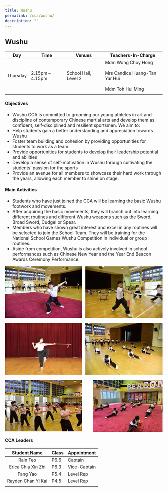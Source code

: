 ```yaml
---
title: Wushu
permalink: /cca/wushu/
description: ""
---
```

## Wushu

| **Day** | **Time** | **Venues** | **Teachers-In-Charge** |
|:---:|---|---|---|
| Thursday | 2.15pm – 4.15pm | School Hall, Level 2 | Mdm Wong Choy Hong  <br><br>Mrs Candice Huang-Tan Yar Hui<br><br>Mdm Toh Hui Ming |
|  |  |  |  |

#### Objectives

*   Wushu CCA is committed to grooming our young athletes in art and discipline of contemporary Chinese martial arts and develop them as confident, self-disciplined and resilient sportsmen. We aim to:
*   Help students gain a better understanding and appreciation towards Wushu
*   Foster team building and cohesion by providing opportunities for students to work as a team
*   Provide opportunities for students to develop their leadership potential and abilities
*   Develop a sense of self-motivation in Wushu through cultivating the students’ passion for the sports
*   Provide an avenue for all members to showcase their hard work through the years, allowing each member to shine on stage.

#### Main Activities

*   Students who have just joined the CCA will be learning the basic Wushu footwork and movements.
*   After acquiring the basic movements, they will branch out into learning different routines and different Wushu weapons such as the Sword, Broad Sword, Cudgel or Spear.
*   Members who have shown great interest and excel in any routines will be selected to join the School Team. They will be training for the National School Games Wushu Competition in individual or group routines.
*   Aside from competition, Wushu is also actively involved in school performances such as Chinese New Year and the Year End Beacon Awards Ceremony Performance.

<img src="/images/Wushu 2.jpg" style="width:49%" align=left>
<img src="/images/Wushu 1.jpg" style="width:49%" align=right>
<br clear="left"><br>

<img src="/images/Wushu 4.jpg" style="width:49%" align=left>
<img src="/images/Wushu 3.jpg" style="width:49%" align=right>
<br clear="left"><br>

<img src="/images/Wushu 5.jpg" style="width:49%" align=left>
<img src="/images/Wushu 01.jpg" style="width:44%" align=right>
<br clear="left">

#### CCA Leaders

| **Student Name** | **Class** | **Appointment** |
|:---:|---|---|
| Rain Teo | P6.6 | Captain |
| Erica Chia Xin Zhi | P6.3 | Vice-Captain |
| Fang Yao | P5.4 | Level Rep |
| Rayden Chan Yi Kai | P4.5 | Level Rep |
|  |  |  |